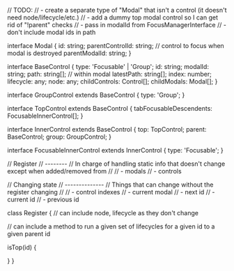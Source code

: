 

// TODO:
// - create a separate type of "Modal" that isn't a control (it doesn't need node/lifecycle/etc.)
// - add a dummy top modal control so I can get rid of "!parent" checks
// - pass in modalId from FocusManagerInterface
// - don't include modal ids in path

interface Modal {
  id: string;
  parentControlId: string; // control to focus when modal is destroyed
  parentModalId: string;
}

interface BaseControl {
  type: 'Focusable' | 'Group';
  id: string;
  modalId: string;
  path: string[]; // within modal
  latestPath: string[];
  index: number;
  lifecycle: any;
  node: any;
  childControls: Control[];
  childModals: Modal[];
}

interface GroupControl extends BaseControl {
  type: 'Group';
}

interface TopControl extends BaseControl {
  tabFocusableDescendents: FocusableInnerControl[];
}

interface InnerControl extends BaseControl {
  top: TopControl;
  parent: BaseControl;
  group: GroupControl;
}

interface FocusableInnerControl extends InnerControl {
  type: 'Focusable';
}


// Register
// --------
// In charge of handling static info that doesn't change except when added/removed from
//
// - modals
// - controls

// Changing state
// --------------
// Things that can change without the register changing
//
// - control indexes
// - current modal
// - next id
// - current id
// - previous id

class Register {
  // can include node, lifecycle as they don't change

  // can include a method to run a given set of lifecycles for a given id to a given parent id

  isTop(id) {

  }
}
